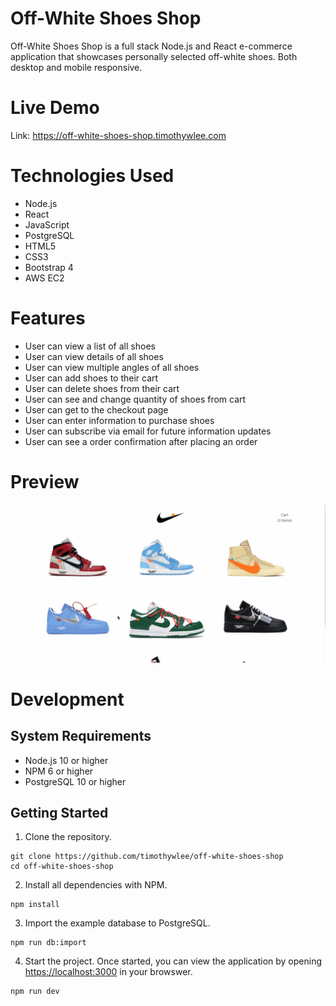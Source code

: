 # Off-White Shoes Shop
Off-White Shoes Shop is a full stack Node.js and React e-commerce application that showcases personally selected off-white shoes. Both desktop and mobile responsive. 

# Live Demo
Link: https://off-white-shoes-shop.timothywlee.com

# Technologies Used
* Node.js
* React
* JavaScript
* PostgreSQL
* HTML5
* CSS3
* Bootstrap 4
* AWS EC2

# Features
* User can view a list of all shoes
* User can view details of all shoes
* User can view multiple angles of all shoes
* User can add shoes to their cart
* User can delete shoes from their cart
* User can see and change quantity of shoes from cart
* User can get to the checkout page
* User can enter information to purchase shoes
* User can subscribe via email for future information updates
* User can see a order confirmation after placing an order

# Preview
![](off-white-shoes-shop-preview-finale.gif)

# Development
## System Requirements
* Node.js 10 or higher
* NPM 6 or higher
* PostgreSQL 10 or higher

## Getting Started
1. Clone the repository.
``` 
git clone https://github.com/timothywlee/off-white-shoes-shop
cd off-white-shoes-shop
```
2. Install all dependencies with NPM.
``` 
npm install
```
3. Import the example database to PostgreSQL.
``` 
npm run db:import
```
4. Start the project. Once started, you can view the application by opening <https://localhost:3000> in your browswer.
``` 
npm run dev
```
